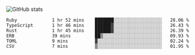 ![GitHub stats](https://github-readme-stats.vercel.app/api?username=ksk001100&show_icons=true&theme=tokyonight)

<!--START_SECTION:waka-->

```text
Ruby             1 hr 52 mins    ███████░░░░░░░░░░░░░░░░░░   28.06 %
TypeScript       1 hr 46 mins    ██████▓░░░░░░░░░░░░░░░░░░   26.43 %
Rust             1 hr 45 mins    ██████▓░░░░░░░░░░░░░░░░░░   26.39 %
ERB              39 mins         ██▒░░░░░░░░░░░░░░░░░░░░░░   09.93 %
TOML             9 mins          ▓░░░░░░░░░░░░░░░░░░░░░░░░   02.24 %
CSV              7 mins          ▒░░░░░░░░░░░░░░░░░░░░░░░░   01.95 %
```

<!--END_SECTION:waka-->
